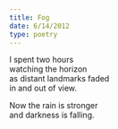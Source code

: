 ```yaml
---
title: Fog
date: 6/14/2012
type: poetry
---
```


I spent two hours  
watching the horizon  
as distant landmarks faded  
in and out of view.

Now the rain is stronger  
and darkness is falling.
